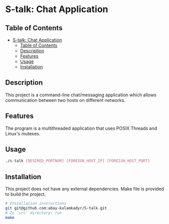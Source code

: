 # S-talk: Chat Application

## Table of Contents

- [S-talk: Chat Application](#s-talk-chat-application)
  - [Table of Contents](#table-of-contents)
  - [Description](#description)
  - [Features](#features)
  - [Usage](#usage)
  - [Installation](#installation)

## Description

This project is a command-line chat/messaging application which allows communication between two hosts on different networks. 

## Features

The program is a multithreaded application that uses POSIX Threads and Linux's mutexes.

## Usage

```bash
./s-talk [DESIRED_PORTNUM] [FOREIGN_HOST_IP] [FOREIGN_HOST_PORT] 
```

## Installation

This project does not have any external dependencies. Make file is provided to build the project. 

```bash
# Installation instructions
git git@github.com:abay-kulamkadyr/S-talk.git 
# In 'src' directory: run
make
```